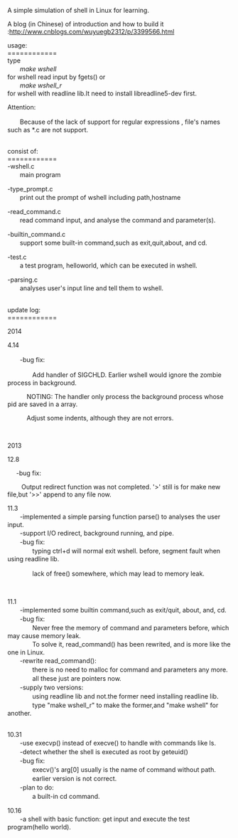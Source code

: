 <p>A simple simulation of shell in Linux for learning.</p>
<p>A blog (in Chinese)&nbsp;of introduction&nbsp;and how to build it :<a href="http://www.cnblogs.com/wuyuegb2312/p/3399566.html">http://www.cnblogs.com/wuyuegb2312/p/3399566.html</a></p>
<p>usage:<br />============<br />type<br />	　　<em>make wshell</em><br />for wshell read input by fgets() or<br />	　　<em>make wshell_r</em><br />for wshell with readline lib.It need to install libreadline5-dev first.</p>
<p>Attention:</p>
<p>　　Because of&nbsp;<span class="label_list">the lack of support for regular expressions , file's names such as *.c are not support.</span></p>
<p><br />consist of:<br />============<br />-wshell.c<br />　　main program</p>
<p>-type_prompt.c<br />　　print out the prompt of wshell including path,hostname</p>
<p>-read_command.c<br />　　read command input, and analyse the command and parameter(s).</p>
<p>-builtin_command.c<br />　　support some built-in command,such as exit,quit,about, and cd.</p>
<p>-test.c<br />　　a test program, helloworld, which can be executed in wshell.</p>
<p>-parsing.c<br />	　　analyses user's input line and tell them to wshell.</p>
<p><br />update log:<br />============</p>
<p>2014</p>
<p>4.14</p>
<p>　　-bug fix:</p>
<p>　　　　Add handler of&nbsp;SIGCHLD. Earlier wshell would ignore the&nbsp;<span>zombie process in background.</span></p>
<p>&nbsp; &nbsp; &nbsp; &nbsp; &nbsp; &nbsp;NOTING: The handler only process the background process whose pid are saved in a array.</p>
<p>&nbsp; &nbsp; &nbsp; &nbsp; &nbsp; &nbsp;Adjust some indents, although they are not errors.</p>
<p><span>&nbsp;</span></p>
<p>2013</p>
<p>12.8</p>
<p>&nbsp; &nbsp; &nbsp;-bug fix:</p>
<p>&nbsp; &nbsp; &nbsp; &nbsp; Output redirect function was not completed. '&gt;' still is for make new file,but '&gt;&gt;' append to any file now.</p>
<p>11.3<br />　　-implemented a simple parsing function parse() to analyses the user input.<br />　　-support I/O redirect, background running, and pipe. <br />　　-bug fix:<br />		　　　　typing ctrl+d will normal exit wshell. before, segment fault when using readline lib.</p>
<p>　　　　lack of free() somewhere, which may lead to memory leak.</p>
<p>&nbsp;</p>
<p>11.1<br />　　-implemented some builtin command,such as exit/quit, about, and, cd.<br />　　-bug fix:<br />　　　　Never free the memory of command and parameters before, which may cause memory leak.<br />　　　　To solve it, read_command() has been rewrited, and is more like the one in Linux.<br />　　-rewrite read_command():<br />　　　　there is no need to malloc for command and parameters any more.<br />　　　　all these just are pointers now.<br />　　-supply two versions:<br />　　　　using readline lib and not.the former need installing readline lib.<br />　　　　type "make wshell_r" to make the former,and "make wshell" for another.</p>
<p><br />10.31<br />　　-use execvp() instead of execve() to handle with commands like ls.<br />　　-detect whether the shell is executed as root by geteuid()<br />　　-bug fix:<br />　　　　execv()'s arg[0] usually is the name of command without path.<br />　　　　earlier version is not correct.<br />　　-plan to do:<br />　　　　a built-in cd command.</p>
<p>10.16<br />　　-a shell with basic function: get input and execute the test program(hello world).</p>
